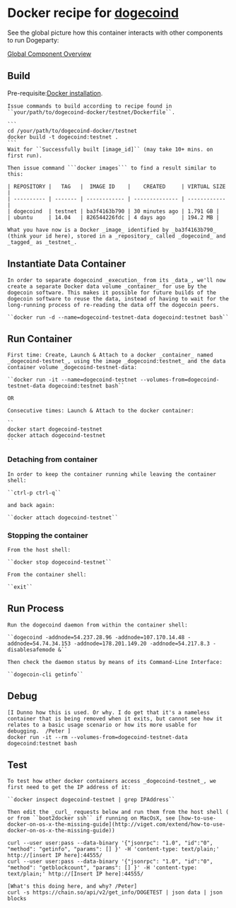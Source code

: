 # Docker recipe for [dogecoind](https://github.com/dogecoin/dogecoin)

See the global picture how this container interacts with other components to run Dogeparty:

[Global Component Overview](http://www.inkpad.io/1GMXYwxl4Q)

## Build

Pre-requisite:[Docker installation](https://docs.docker.com/).

	Issue commands to build according to recipe found in ``your/path/to/dogecoind-docker/testnet/Dockerfile``.
	
	```
	cd /your/path/to/dogecoind-docker/testnet
    docker build -t dogecoind:testnet .
	```
	Wait for ``Successfully built [image_id]`` (may take 10+ mins. on first run).
	
	Then issue command ```docker images``` to find a result similar to this:
	
	| REPOSITORY |   TAG   |  IMAGE ID    |    CREATED     | VIRTUAL SIZE |
	| ---------- | ------- | ------------ | -------------- | ------------ |
    | dogecoind  | testnet | ba3f4163b790 | 30 minutes ago | 1.791 GB |
    | ubuntu     | 14.04   | 826544226fdc | 4 days ago     | 194.2 MB |
	
	What you have now is a Docker _image_ identified by _ba3f4163b790_ (think your id here), stored in a _repository_ called _dogecoind_ and _tagged_ as _testnet_.

## Instantiate Data Container

	In order to separate dogecoind _execution_ from its _data_, we'll now create a separate Docker data volume _container_ for use by the dogecoin software. This makes it possible for future builds of the dogecoin software to reuse the data, instead of having to wait for the long-running process of re-reading the data off the dogecoin peers. 

    ``docker run -d --name=dogecoind-testnet-data dogecoind:testnet bash``


## Run Container

	First time: Create, Launch & Attach to a docker _container_ named _dogecoind-testnet_, using the image _dogecoind:testnet_ and the data container volume _dogecoind-testnet-data:

    ``docker run -it --name=dogecoind-testnet --volumes-from=dogecoind-testnet-data dogecoind:testnet bash``
    
    OR
    
	Consecutive times: Launch & Attach to the docker container:
	
	``
	docker start dogecoind-testnet
	docker attach dogecoind-testnet
	``

### Detaching from container

	In order to keep the container running while leaving the container shell:
	
	``ctrl-p ctrl-q``
	
	and back again:
	
	``docker attach dogecoind-testnet``
	
### Stopping the container

	From the host shell:
	
	``docker stop dogecoind-testnet``
	
	From the container shell:
	
	``exit``   

## Run Process

	Run the dogecoind daemon from within the container shell:

    ``dogecoind -addnode=54.237.28.96 -addnode=107.170.14.48 -addnode=54.74.34.153 -addnode=178.201.149.20 -addnode=54.217.8.3 -disablesafemode &``

	Then check the daemon status by means of its Command-Line Interface:
	
	``dogecoin-cli getinfo``

## Debug 

	[I Dunno how this is used. Or why. I do get that it's a nameless container that is being removed when it exits, but cannot see how it relates to a basic usage scenario or how its more usable for debugging.  /Peter ]
    docker run -it --rm --volumes-from=dogecoind-testnet-data dogecoind:testnet bash


## Test

	To test how other docker containers access _dogecoind-testnet_, we first need to get the IP address of it:
	
	``docker inspect dogecoind-testnet | grep IPAddress``
	
	Then edit the _curl_ requests below and run them from the host shell ( or from ``boot2docker ssh`` if running on MacOsX, see [how-to-use-docker-on-os-x-the-missing-guide](http://viget.com/extend/how-to-use-docker-on-os-x-the-missing-guide))

    curl --user user:pass --data-binary '{"jsonrpc": "1.0", "id":"0", "method": "getinfo", "params": [] }' -H 'content-type: text/plain;' http://[insert IP here]:44555/
    curl --user user:pass --data-binary '{"jsonrpc": "1.0", "id":"0", "method": "getblockcount", "params": [] }' -H 'content-type: text/plain;' http://[Insert IP here]:44555/

    [What's this doing here, and why? /Peter]
    curl -s https://chain.so/api/v2/get_info/DOGETEST | json data | json blocks

